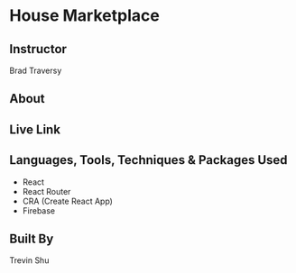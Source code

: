 # House Marketplace

## Instructor

Brad Traversy

## About

<!-- App to find GitHub users. This is the second project from the React Front To Back 2022 course. -->

## Live Link

## Languages, Tools, Techniques & Packages Used

- React
- React Router
- CRA (Create React App)
- Firebase

## Built By

Trevin Shu

